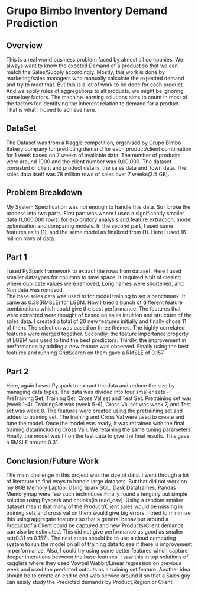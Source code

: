 # Grupo Bimbo Inventory Demand Prediction

## Overview
This is a real world business problem faced by almost all companies. We always want to know the expcted Demand of a product so that we can match the Sales/Supply accordingly. Mostly, this work is done by marketing/sales managers who manually calculate the expected demand and try to meet that. But this is a lot of work to be done for each product. And we apply rules of aggregations to all products, we might be ignoring some key factors. The machine learning solutions aims to count in most of the factors for identifying the inherent relation to demand for a product. That is what I hoped to achieve here.

## DataSet
The Dataset was from a Kaggle competition, organised by Grupo Bimbo Bakery company for predicting demand for each product/client combination for 1 week based on 7 weeks of available data. The number of products were around 1000 and the client number was 9,00,000. The dataset consisted of client and product details, the sales data and Town data. The sales data itself was 78 million rows of sales over 7 weeks(3.5 GB).

## Problem Breakdown
My System Specification was not enough to handle this data. So I broke the process into two parts. First part was where I used a significantly smaller data (1,000,000 rows) for exploratory analysis and feature extraction, model optimisation and comparing models. 
In the second part, I used same features as in (1), and the same model as finalized from (1). Here I used 16 million rows of data. 

## Part 1
I used PySpark framework to extract the rows from dataset. Here I used smaller datatypes for columns to save space. It required a bit of cleaing where duplicate values were removed, Long names were shortened, and Nan data was removed.  
The base sales data was used to for model training to set a benchmark. It came as 0.38(RMSLE) for LGBM. 
Now I tried a bunch of different feature combinations which could give the best performance. The features that were extracted were thought of based on sales intuition and structure of the sales data. I created a total of 20 new features initially and finally chose 11 of them. 
The selection was based on three themes. The highly correlated features were merged together. Secondly, the feature importance property of LGBM was used to find the best predictors. Thirdly, the improvement in performance by adding a new feature was observed. 
Finally using the best features and running GridSearch on them gave a RMSLE of 0.157. 

## Part 2
Here, again I used Pyspark to extract the data and reduce the size by managing data types. The data was divided into four smaller sets - PreTraining Set, Training Set, Cross Val set and Test Set. Pretraining set was (week 1-4), TrainingSet was (week 5-6), Cross Val set was week 7, and Test set was week 8. The features were created using the pretraining set and added to training set. The training and Cross Val were used to create and tune the model. Once the model was ready, it was retrained with the final training data(including Cross Val). We retaining the same tuning parameters. 
Finally, the model was fit on the test data to give the final results. This gave a RMSLE around 0.31.

## Conclusion/Future Work
The main challenge in this project was the size of data. I went through a lot of literature to find ways to handle large datasets. But that did not work on my 8GB Memory Laptop. Using Spark SQL, Dask Dataframes, Pandas Memorymap were few such techniques.Finally found a lengthly but simple solution using Pyspark and chunks(in read_csv). Using a random smaller dataset meant that many of the Product/Client sales would be missing in training sets and cross val on them would give big errors. I tried to minimize this using aggregate features so that a general behaviour around a Product/of a Client could be captured and new Products/Client demands can also be estimated. This did not give performance as good as smaller set(0.31 vs 0.157).
The next steps should be to use a cloud computing system to run the model on all of training data to see if there is improvement in performance. Also, I could try using some better features which capture deeper interations between the base features. I saw this in top solutions of kagglers where they used Vowpal Wabbit/Linear regression on previous week and used the predicted outputs as a training set feature. Another idea should be to create an end to end web service around it so that a Sales guy can easily study the Predicted demands by Product,Region or Client. 


